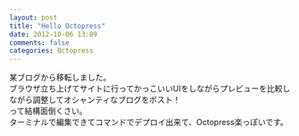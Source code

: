 ```yaml
---
layout: post
title: "Hello Octopress"
date: 2012-10-06 13:09
comments: false
categories: Octopress
---
```

某ブログから移転しました。  
ブラウザ立ち上げてサイトに行ってかっこいいUIをしながらプレビューを比較しながら調整してオシャンティなブログをポスト！  
って結構面倒くさい。  
ターミナルで編集できてコマンドでデプロイ出来て、Octopress楽っぽいです。
